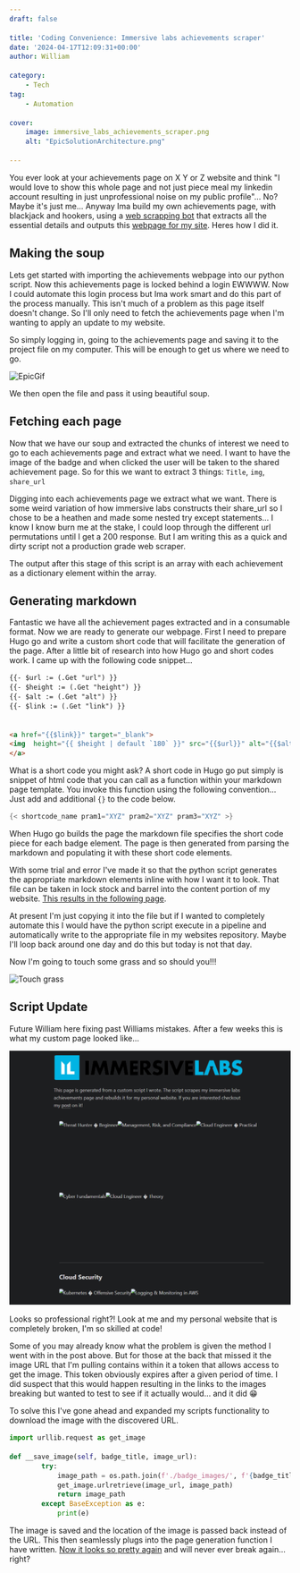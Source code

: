 ```yaml
---
draft: false

title: 'Coding Convenience: Immersive labs achievements scraper'
date: '2024-04-17T12:09:31+00:00'
author: William

category:
    - Tech
tag:
    - Automation

cover:
    image: immersive_labs_achievements_scraper.png
    alt: "EpicSolutionArchitecture.png"

---
```


You ever look at your achievements page on X Y or Z website and think "I would love to show this whole page and not just piece meal my linkedin account resulting in just unprofessional noise on my public profile"... No? Maybe it's just me... Anyway Ima build my own achievements page, with blackjack and hookers, using a [web scrapping bot](https://github.com/M4NU5/Immersivelabs_Achievements_Scrapper) that extracts all the essential details and outputs this [webpage for my site](/learned). Heres how I did it.

## Making the soup
Lets get started with importing the achievements webpage into our python script. Now this achievements page is locked behind a login EWWWW. Now I could automate this login process but Ima work smart and do this part of the process manually. This isn't much of a problem as this page itself doesn't change. So I'll only need to fetch the achievements page when I'm wanting to apply an update to my website.

So simply logging in, going to the achievements page and saving it to the project file on my computer. This will be enough to get us where we need to go.

![EpicGif](https://media4.giphy.com/media/v1.Y2lkPTc5MGI3NjExb3FzZ245bmYwNzRjcGlqNmdzY3F3bDRkOTJtOW85bzB4OWoxdGZyZCZlcD12MV9pbnRlcm5hbF9naWZfYnlfaWQmY3Q9Zw/r8I7tDl75QLfh2SkpE/giphy.gif#center)

We then open the file and pass it using beautiful soup.

## Fetching each page
Now that we have our soup and extracted the chunks of interest we need to go to each achievements page and extract what we need.
I want to have the image of the badge and when clicked the user will be taken to the shared achievement page. So for this we want to extract 3 things: `Title`, `img`, `share_url`

Digging into each achievements page we extract what we want. There is some weird variation of how immersive labs constructs their share_url so I chose to be a heathen and made some nested try except statements... I know I know burn me at the stake, I could loop through the different url permutations until I get a 200 response. But I am writing this as a quick and dirty script not a production grade web scraper.

The output after this stage of this script is an array with each achievement as a dictionary element within the array.

## Generating markdown
Fantastic we have all the achievement pages extracted and in a consumable format. Now we are ready to generate our webpage. First I need to prepare Hugo go and write a custom short code that will facilitate the generation of the page. After a little bit of research into how Hugo go and short codes work. I came up with the following code snippet...

```html
{{- $url := (.Get "url") }}
{{- $height := (.Get "height") }}
{{- $alt := (.Get "alt") }}
{{- $link := (.Get "link") }}


<a href="{{$link}}" target="_blank">
<img  height="{{ $height | default `180` }}" src="{{$url}}" alt="{{$alt}}" loading="lazy" style="float:left"/>
</a>
```

What is a short code you might ask? A short code in Hugo go put simply is snippet of html code that you can call as a function within your markdown page template. You invoke this function using the following convention... Just add and additional `{}` to the code below.

```go
{< shortcode_name pram1="XYZ" pram2="XYZ" pram3="XYZ" >}
```

When Hugo go builds the page the markdown file specifies the short code piece for each badge element. The page is then generated from parsing the markdown and populating it with these short code elements.


With some trial and error I've made it so that the python script generates the appropriate markdown elements inline with how I want it to look. That file can be taken in lock stock and barrel into the content portion of my website. [This results in the following page](/learned). 

At present I'm just copying it into the file but if I wanted to completely automate this I would have the python script execute in a pipeline and automatically write to the appropriate file in my websites repository. Maybe I'll loop back around one day and do this but today is not that day.

Now I'm going to touch some grass and so should you!!!

![Touch grass](https://media1.tenor.com/m/CW-0A0q-6ksAAAAd/touching-grass.gif#center)

## Script Update

Future William here fixing past Williams mistakes. After a few weeks this is what my custom page looked like...

![broken_badges](broken_badges.png#center)

Looks so professional right?! Look at me and my personal website that is completely broken, I'm so skilled at code!

Some of you may already know what the problem is given the method I went with in the post above. But for those at the back that missed it the image URL that I'm pulling contains within it a token that allows access to get the image. This token obviously expires after a given period of time. I did suspect that this would happen resulting in the links to the images breaking but wanted to test to see if it actually would... and it did 😁

To solve this I've gone ahead and expanded my scripts functionality to download the image with the discovered URL. 
```python
import urllib.request as get_image

def __save_image(self, badge_title, image_url):
        try:
            image_path = os.path.join(f'./badge_images/', f'{badge_title}.png')
            get_image.urlretrieve(image_url, image_path)
            return image_path
        except BaseException as e:
            print(e)
```
The image is saved and the location of the image is passed back instead of the URL. This then seamlessly plugs into the page generation function I have written. [Now it looks so pretty again](/learned) and will never ever break again... right? 






